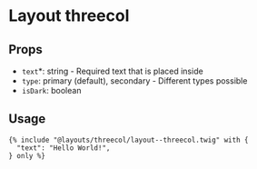 # Layout threecol

## Props

- `text`*: string - Required text that is placed inside
- `type`: primary (default), secondary - Different types possible
- `isDark`: boolean

## Usage

```twig
{% include "@layouts/threecol/layout--threecol.twig" with {
  "text": "Hello World!",
} only %}
```
